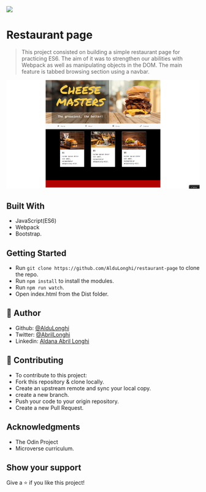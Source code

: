 ![](https://img.shields.io/badge/Microverse-blueviolet)

# Restaurant page

> This project consisted on building a simple restaurant page for practicing ES6. The aim of it was to strengthen our abilities with Webpack as well as manipulating objects in the DOM. The main feature is tabbed browsing section using a navbar.

![screenshoot](./src/assets/restaurant-page.png)

## Built With

- JavaScript(ES6)
- Webpack
- Bootstrap.

## Getting Started

- Run `git clone https://github.com/AlduLonghi/restaurant-page` to clone the repo.
- Run `npm install` to install the modules.
- Run `npm run watch`.
- Open index.html from the Dist folder.


## 👤 Author

- Github: [@AlduLonghi](https://github.com/AlduLonghi)
- Twitter: [@AbrilLonghi](https://twitter.com/AbrilLonghi )
- Linkedin: [Aldana Abril Longhi](https://www.linkedin.com/in/aldana-abril-longhi-a842ba1a7/ )

## 🤝 Contributing

- To contribute to this project:
- Fork this repository & clone locally.
- Create an upstream remote and sync your local copy.
- create a new branch.
- Push your code to your origin repository.
- Create a new Pull Request.

## Acknowledgments

- The Odin Project
- Microverse curriculum.

## Show your support

Give a ⭐️ if you like this project!